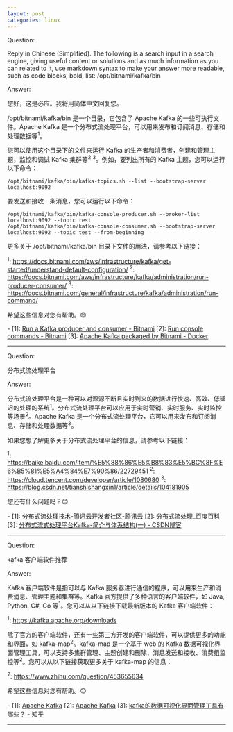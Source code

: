 ```yaml
---
layout: post
categories: linux
---
```

Question:

Reply in Chinese (Simplified).
The following is a search input in a search engine, giving useful content or solutions and as much information as you can related to it, use markdown syntax to make your answer more readable, such as code blocks, bold, list:
/opt/bitnami/kafka/bin

Answer:

您好，这是必应。我将用简体中文回复您。

/opt/bitnami/kafka/bin 是一个目录，它包含了 Apache Kafka 的一些可执行文件。Apache Kafka 是一个分布式流处理平台，可以用来发布和订阅消息、存储和处理数据等<sup>1</sup>。

您可以使用这个目录下的文件来运行 Kafka 的生产者和消费者，创建和管理主题，监控和调试 Kafka 集群等<sup>2</sup> <sup>3</sup>。例如，要列出所有的 Kafka 主题，您可以运行以下命令：

```
/opt/bitnami/kafka/bin/kafka-topics.sh --list --bootstrap-server localhost:9092
```

要发送和接收一条消息，您可以运行以下命令：

```
/opt/bitnami/kafka/bin/kafka-console-producer.sh --broker-list localhost:9092 --topic test
/opt/bitnami/kafka/bin/kafka-console-consumer.sh --bootstrap-server localhost:9092 --topic test --from-beginning
```

更多关于 /opt/bitnami/kafka/bin 目录下文件的用法，请参考以下链接：

<sup>1</sup>: https://docs.bitnami.com/aws/infrastructure/kafka/get-started/understand-default-configuration/
<sup>2</sup>: https://docs.bitnami.com/aws/infrastructure/kafka/administration/run-producer-consumer/
<sup>3</sup>: https://docs.bitnami.com/general/infrastructure/kafka/administration/run-command/

希望这些信息对您有帮助。😊

\-
\[1]: [Run a Kafka producer and consumer - Bitnami](https://docs.bitnami.com/aws/infrastructure/kafka/administration/run-producer-consumer/)
\[2]: [Run console commands - Bitnami](https://docs.bitnami.com/general/infrastructure/kafka/administration/run-command/)
\[3]: [Apache Kafka packaged by Bitnami - Docker](https://hub.docker.com/r/bitnami/kafka/)

<hr/>

Question:

分布式流处理平台

Answer:

分布式流处理平台是一种可以对源源不断且实时到来的数据进行快速、高效、低延迟的处理的系统<sup>1</sup>。分布式流处理平台可以应用于实时营销、实时服务、实时监控等场景<sup>2</sup>。Apache Kafka 是一个分布式流处理平台，它可以用来发布和订阅消息、存储和处理数据等<sup>3</sup>。

如果您想了解更多关于分布式流处理平台的信息，请参考以下链接：

<sup>1</sup>: https://baike.baidu.com/item/%E5%88%86%E5%B8%83%E5%BC%8F%E6%B5%81%E5%A4%84%E7%90%86/22729451
<sup>2</sup>: https://cloud.tencent.com/developer/article/1080680
<sup>3</sup>: https://blog.csdn.net/tianshishangxin1/article/details/104181905

您还有什么问题吗？😊

\-
\[1]: [分布式流处理技术-腾讯云开发者社区-腾讯云](https://cloud.tencent.com/developer/article/1080680)
\[2]: [分布式流处理_百度百科](https://baike.baidu.com/item/%E5%88%86%E5%B8%83%E5%BC%8F%E6%B5%81%E5%A4%84%E7%90%86/22729451)
\[3]: [分布式流式处理平台Kafka-简介与体系结构(一) - CSDN博客](https://blog.csdn.net/tianshishangxin1/article/details/104181905)

<hr/>

Question:

kafka 客户端软件推荐

Answer:

Kafka 客户端软件是指可以与 Kafka 服务器进行通信的程序，可以用来生产和消费消息、管理主题和集群等。Kafka 官方提供了多种语言的客户端软件，如 Java, Python, C#, Go 等<sup>1</sup>。您可以从以下链接下载最新版本的 Kafka 客户端软件：

<sup>1</sup>: https://kafka.apache.org/downloads

除了官方的客户端软件，还有一些第三方开发的客户端软件，可以提供更多的功能和界面，如 kafka-map<sup>2</sup>。kafka-map 是一个基于 web 的 Kafka 数据可视化界面管理工具，可以支持多集群管理、主题创建和删除、消息发送和接收、消费组监控等<sup>2</sup>。您可以从以下链接获取更多关于 kafka-map 的信息：

<sup>2</sup>: https://www.zhihu.com/question/453655634

希望这些信息对您有帮助。😊

\-
\[1]: [Apache Kafka](https://kafka.apache.org/downloads)
\[2]: [Apache Kafka](https://kafka.apache.org/)
\[3]: [kafka的数据可视化界面管理工具有哪些？ - 知乎](https://www.zhihu.com/question/453655634)

<hr/>

